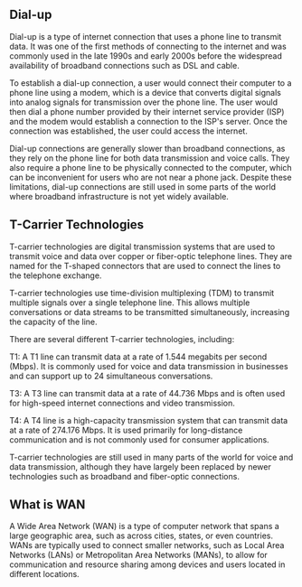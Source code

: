 ## Dial-up
Dial-up is a type of internet connection that uses a phone line to transmit data. It was one of the first methods of connecting to the internet and was commonly used in the late 1990s and early 2000s before the widespread availability of broadband connections such as DSL and cable.

To establish a dial-up connection, a user would connect their computer to a phone line using a modem, which is a device that converts digital signals into analog signals for transmission over the phone line. The user would then dial a phone number provided by their internet service provider (ISP) and the modem would establish a connection to the ISP's server. Once the connection was established, the user could access the internet.

Dial-up connections are generally slower than broadband connections, as they rely on the phone line for both data transmission and voice calls. They also require a phone line to be physically connected to the computer, which can be inconvenient for users who are not near a phone jack. Despite these limitations, dial-up connections are still used in some parts of the world where broadband infrastructure is not yet widely available.

## T-Carrier Technologies
T-carrier technologies are digital transmission systems that are used to transmit voice and data over copper or fiber-optic telephone lines. They are named for the T-shaped connectors that are used to connect the lines to the telephone exchange.

T-carrier technologies use time-division multiplexing (TDM) to transmit multiple signals over a single telephone line. This allows multiple conversations or data streams to be transmitted simultaneously, increasing the capacity of the line.

There are several different T-carrier technologies, including:

T1: A T1 line can transmit data at a rate of 1.544 megabits per second (Mbps). It is commonly used for voice and data transmission in businesses and can support up to 24 simultaneous conversations.

T3: A T3 line can transmit data at a rate of 44.736 Mbps and is often used for high-speed internet connections and video transmission.

T4: A T4 line is a high-capacity transmission system that can transmit data at a rate of 274.176 Mbps. It is used primarily for long-distance communication and is not commonly used for consumer applications.

T-carrier technologies are still used in many parts of the world for voice and data transmission, although they have largely been replaced by newer technologies such as broadband and fiber-optic connections.

## What is WAN

A Wide Area Network (WAN) is a type of computer network that spans a large geographic area, such as across cities, states, or even countries. WANs are typically used to connect smaller networks, such as Local Area Networks (LANs) or Metropolitan Area Networks (MANs), to allow for communication and resource sharing among devices and users located in different locations.

